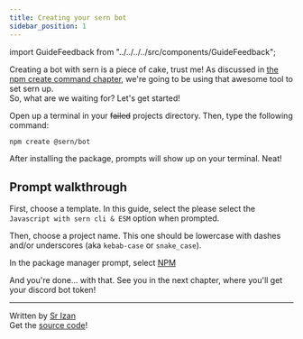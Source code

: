 ```yaml
---
title: Creating your sern bot
sidebar_position: 1
---
```

import GuideFeedback from "../../../../src/components/GuideFeedback";

Creating a bot with sern is a piece of cake, trust me!
As discussed in [the npm create command chapter](../setting-up-project/npm-create), we're going to be using that awesome tool to set sern up.  
So, what are we waiting for? Let's get started!

Open up a terminal in your ~~failed~~ projects directory. Then, type the following command:
```sh
npm create @sern/bot
```
After installing the package, prompts will show up on your terminal. Neat!

## Prompt walkthrough

First, choose a template. In this guide, select the please select the `Javascript with sern cli & ESM` option when prompted.

Then, choose a project name. This one should be lowercase with dashes and/or underscores (aka `kebab-case` or `snake_case`).

In the package manager prompt, select [NPM](../preparing/package-manager)


And you're done... with that. See you in the next chapter, where you'll get your discord bot token!

---
Written by [Sr Izan](../intro/who-are-we#ethan)  
Get the [source code](https://github.com/sern-handler/tutorial-bot/tree/setting-up-bot/creating-bot)!
<GuideFeedback />

